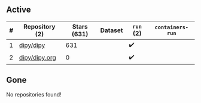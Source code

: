 ## Active
| # | Repository (2) | Stars (631) | Dataset | `run` (2) | `containers-run` |
| --- | --- | --- | --- | --- | --- |
| 1 | [dipy/dipy](https://github.com/dipy/dipy) | 631 |  | :heavy_check_mark: |  |
| 2 | [dipy/dipy.org](https://github.com/dipy/dipy.org) | 0 |  | :heavy_check_mark: |  |

## Gone
No repositories found!
